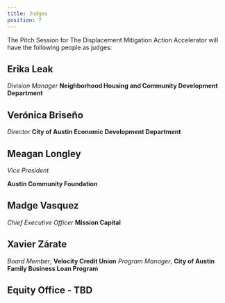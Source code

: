 ```yaml
---
title: Judges 
position: 7
---
```


The Pitch Session for The Displacement Mitigation Action Accelerator will have the following people as judges: 


## Erika Leak
*Division Manager*
**Neighborhood Housing and Community Development Department** 


## Verónica Briseño 
*Director*
**City of Austin Economic Development Department** 


## Meagan Longley

*Vice President* 

**Austin Community Foundation**


## Madge Vasquez  
*Chief Executive Officer*
**Mission Capital**  


## Xavier Zárate
*Board Member*, **Velocity Credit Union**
*Program Manager*, **City of Austin Family Business Loan Program** 


## Equity Office - TBD ## 
